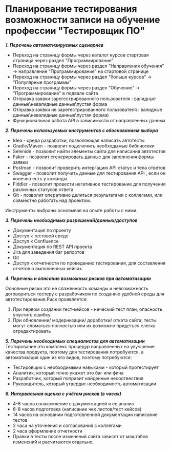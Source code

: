 # Планирование тестирования возможности записи на обучение профессии "Тестировщик ПО"
***1. Перечень автоматизируемых сценариев***


* Переход на страницу формы через каталог курсов стартовая страница через раздел "Программирование"
* Переход на страницу формы через раздел "Направления обучения" -> направление "Программирование" на стартовой странице
* Переход на страницу формы через раздел "больше курсов" -> "Популярные программы"
* Переход на страницу формы через раздел "Обучение" ->  "Программирование" в подвале сайта
* Отправка заявки зарегестрированного пользователя : валидные данные\невалидные данные\пустая форма
* Отправка заявки не зарегестрированного пользователя : валидные данные\невалидные данные\пустая форма)
* Функциональная работа API в зависимости от направленных данных

***2. Перечень используемых инструментов с обоснованием выбора***


* Idea -  среда разработки, позволяющая написать автотесты
* Gradle/Maven - позволит подключить необходымые библиотеки
* Selenide - позволит найти элементы сайта для написания автотестов
* Faker - позволит сгенерировать данные для заполнения формы заявки
* Postman - позволит проверить интергацию API статус и тела ответов
* Swagger - позволит получить данные для тестирования API , если он конечно есть у команды
* Fiddler - позволит провести негативное тестирование для получения различных статусов ответа
* Git -  позволит оперативно делиться результатами с коллегами, или совместно работать над проектом.

Инструменты выбраны основывая на опыте работы с ними.



***3. Перечень необходимых разрешений/данных/доступов***
* Документация по проекту
* Доступ к тестовой среде
* Доступ к Confluence
* Документация по REST API проекта
* Jira для заведения баг репортов
* Git
* Доступ к отчетности по проведению тестирования, для составления отчетов о выполненных кейсах.


***4. Перечень и описание возможных рисков при автоматизации***

Основные риски это не слаженность  команды и невозможность договориться тестеру с разрабочиком по созданию удобной среды для автотестирования.Риск проявляется:
1. При первом создании тест-кейсов - неческий тест план, опасность упустить ошибку.
2. При обновлении/ модернизации/ доработки/ отката сайта, тесты могут сломаться полностью или их возможно придеться слегка отредактировать

***5. Перечень необходимых специалистов для автоматизации***
Тестирование это комплекс процедур направленных на улучшение качества продукта, поэтому для тестирования потребуются, 
а автоматизация один из его видов, поэтому потребуются:
* Тестировщик с необходимыми навыками - который протестирует
* Аналитик, который точно укажет это баг или фича
* Разработчик, который поправит найденные несоотвествия
* Руководитель, который утвердит необходимость автоматизации.



***6. Интервальная оценка с учётом рисков (в часах)***
* 4-8 часов ознакомление с документацией и ее анализ
* 6-8  часов подготовка (написание чек листов/тест кейсов)
* 14 часов на основании подготовленной документации написание тестов
* 2 часа на уточнения и согласования с коллегами
* 2 часа оформление отчетности
* Правки в тесты после изменений сайта зависят от маштабов изменений и расчитаются отдельно. 
